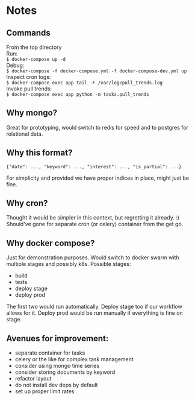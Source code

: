 
# Notes

## Commands

From the top directory  
Run:  
`$ docker-compose up -d`  
Debug:  
`$ docker-compose -f docker-compose.yml -f docker-compose-dev.yml up`  
Inspect cron logs:  
`$ docker-compose exec app tail -F /var/log/pull_trends.log`  
Invoke pull trends:  
`$ docker-compose exec app python -m tasks.pull_trends`  

## Why mongo?

Great for prototyping, would switch to redis for speed and to postgres for relational data.

## Why this format?

`{"date": ..., "keyword": ..., "interest": ..., "is_partial": ...}`

For simplicity and provided we have proper indices in place, might just be fine.

## Why cron?

Thought it would be simpler in this context, but regretting it already. :)
Should've gone for separate cron (or celery) container from the get go.

## Why docker compose?

Just for demonstration purposes. Would switch to docker swarm with multiple stages and possibly k8s.
Possible stages:
- build
- tests
- deploy stage
- deploy prod

The first two would run automatically. Deploy stage too if our workflow allows for it.
Deploy prod would be run manually if everything is fine on stage.

## Avenues for improvement:

- separate container for tasks
- celery or the like for complex task management
- consider using mongo time series
- consider storing documents by keyword
- refactor layout
- do not install dev deps by default
- set up proper limit rates
